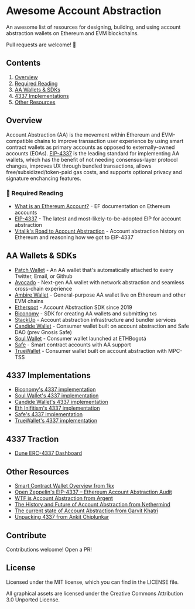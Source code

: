 # Awesome Account Abstraction
An awesome list of resources for designing, building, and using account abstraction wallets on Ethereum and EVM blockchains.

Pull requests are welcome! 🤝

## Contents
1. [Overview](#overview)
2. [Required Reading](#required-reading)
3. [AA Wallets & SDKs](#aa-wallets-&-sdks)
4. [4337 Implementations](#4337-implementations)
5. [Other Resources](#other-resources)

## Overview
Account Abstraction (AA) is the movement within Ethereum and EVM-compatible chains to improve transaction user experience by using smart contract wallets as primary accounts as opposed to externally-owned accounts (EOAs). [EIP-4337](https://eips.ethereum.org/EIPS/eip-4337) is the leading standard for implementing AA wallets, which has the benefit of not needing consensus-layer protocol changes, improves UX through bundled transactions, allows free/subsidized/token-paid gas costs, and supports optional privacy and signature enchancing features. 

### 🙂 Required Reading
- [What is an Ethereum Account?](https://ethereum.org/en/developers/docs/accounts/) - EF documentation on Ethereum accounts
- [EIP-4337](https://eips.ethereum.org/EIPS/eip-4337) - The latest and most-likely-to-be-adopted EIP for account abstraction
- [Vitalik's Road to Account Abstraction](https://notes.ethereum.org/@vbuterin/account_abstraction_roadmap) - Account abstraction history on Ethereum and reasoning how we got to EIP-4337

## AA Wallets & SDKs
- [Patch Wallet](https://app.patchwallet.com) - An AA wallet that's automatically attached to every Twitter, Email, or Github
- [Avocado](https://avocado.instadapp.io/) - Next-gen AA wallet with network abstraction and seamless cross-chain experience
- [Ambire Wallet](https://www.ambire.com/) - General-purpose AA wallet live on Ethereum and other EVM chains
- [Etherspot](https://etherspot.io) - Account Abstraction SDK since 2019
- [Biconomy](https://www.biconomy.io/sdk) - SDK for creating AA wallets and submitting txs
- [StackUp](https://www.stackup.sh/) - Account abstraction infrastructure and bundler services
- [Candide Wallet](https://www.candidewallet.com/) - Consumer wallet built on account abstraction and Safe DAO (prev Gnosis Safe)
- [Soul Wallet](https://twitter.com/soulwallet_eth) - Consumer wallet launched at ETHBogotá 
- [Safe](https://safe.global/) - Smart contract accounts with AA support
- [TrueWallet](https://true-wallet.io/) - Consumer wallet built on account abstraction with MPC-TSS

## 4337 Implementations
- [Biconomy's 4337 implementation](https://github.com/bcnmy/scw-contracts/tree/master/contracts/smart-contract-wallet/aa-4337)
- [Soul Wallet's 4337 implementation](https://github.com/proofofsoulprotocol/soul-wallet-contract/blob/main/contracts/SmartWallet.sol)
- [Candide Wallet's 4337 implementation](https://github.com/candidelabs/CandideWalletContracts)
- [Eth Inifitism's 4337 implementation](https://github.com/eth-infinitism/account-abstraction/tree/develop/contracts)
- [Safe's 4337 implementation](https://github.com/eth-infinitism/account-abstraction/blob/develop/contracts/gnosis/EIP4337Manager.sol)
- [TrueWallet's 4337 implementation](https://github.com/TrueWallet/contracts)

## 4337 Traction
- [Dune ERC-4337 Dashboard](https://dune.com/johnrising/erc-4337)

## Other Resources
- [Smart Contract Wallet Overview from 1kx](https://medium.com/1kxnetwork/wallets-91c7c3457578)
- [Open Zeppelin's EIP-4337 – Ethereum Account Abstraction Audit](https://blog.openzeppelin.com/eth-foundation-account-abstraction-audit/)
- [WTF is Account Abstraction from Argent](https://www.argent.xyz/blog/wtf-is-account-abstraction/)
- [The History and Future of Account Abstraction from Nethermind](https://medium.com/nethermind-eth/the-history-and-future-of-account-abstraction-10cb097ebdc8)
- [The current state of Account Abstraction from Garvit Khatri](https://mirror.xyz/0x6C2265693900a68b9c9CBE2d6Eae3bd9336060db/MIThq8Ford5O3b0hDA4LR_tsRteDfazRfpVQXOR3Euk)
- [Unpacking 4337 from Ankit Chiplunkar](https://frontier.tech/unpacking-erc-4337)

## Contribute
Contributions welcome! Open a PR!

## License
Licensed under the MIT license, which you can find in the LICENSE file.

All graphical assets are licensed under the Creative Commons Attribution 3.0 Unported License.

